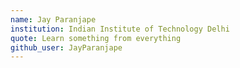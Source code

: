```yaml
---
name: Jay Paranjape
institution: Indian Institute of Technology Delhi
quote: Learn something from everything
github_user: JayParanjape
---
```


